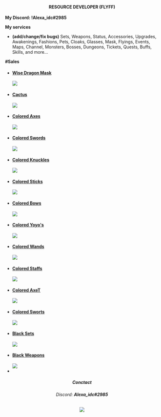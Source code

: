<h4 align="center">RESOURCE DEVELOPER (FLYFF)</h1>

<b>My Discord: !Alexa_idc#2985</b>

<b>My services</b>
- <b>(add/change/fix bugs)</b> Sets, Weapons, Status, Accessories, Upgrades, Awakenings, Fashions, Pets, Cloaks, Glasses, Mask, Flyings, Events, Maps, Channel, Monsters, Bosses, Dungeons, Tickets, Quests, Buffs, Skills, and more...



<b>#Sales</b>
 - <h4><a href="https://github.com/Alexa-idc/wise-dragon-mask-flyff">Wise Dragon Mask</a></h4> <img src="https://i.imgur.com/ox9zX62.png">
 - <h4><a href="https://github.com/Alexa-idc/cactus-flyff">Cactus</a></h4> <img src="https://i.imgur.com/lOoZGhY.png">
 - <h4><a href="https://github.com/Alexa-idc/colored-weapons-flyff">Colored Axes</a></h4> <img src="https://i.imgur.com/5zq3NM8.png">
 - <h4><a href="https://github.com/Alexa-idc/colored-weapons-flyff">Colored Swords</a></h4> <img src="https://i.imgur.com/UtXQuk3.png">
 - <h4><a href="https://github.com/Alexa-idc/colored-weapons-flyff">Colored Knuckles</a></h4> <img src="https://i.imgur.com/yCuyWHY.png">
 - <h4><a href="https://github.com/Alexa-idc/colored-weapons-flyff">Colored Sticks</a></h4> <img src="https://i.imgur.com/RSS6z0F.png">
 - <h4><a href="https://github.com/Alexa-idc/colored-weapons-flyff">Colored Bows</a></h4> <img src="https://i.imgur.com/94FEhhI.png">
 - <h4><a href="https://github.com/Alexa-idc/colored-weapons-flyff">Colored Yoyo's</a></h4> <img src="https://i.imgur.com/kHr0Bjp.png">
 - <h4><a href="https://github.com/Alexa-idc/colored-weapons-flyff">Colored Wands</a></h4> <img src="https://i.imgur.com/8c9Z5Tg.png">
 - <h4><a href="https://github.com/Alexa-idc/colored-weapons-flyff">Colored Staffs</a></h4> <img src="https://i.imgur.com/yhmEqIQ.png">
 - <h4><a href="https://github.com/Alexa-idc/colored-weapons-flyff">Colored AxeT</a></h4> <img src="https://i.imgur.com/d1DL7fy.png">
 - <h4><a href="https://github.com/Alexa-idc/colored-weapons-flyff">Colored Sworts</a></h4> <img src="https://i.imgur.com/DRFdtDN.png">
 - <h4><a href="https://github.com/Alexa-idc/black-sets-weapons-flyff">Black Sets</a></h4> <img src="https://i.imgur.com/1zVlePi.png">
 - <h4><a href="https://github.com/Alexa-idc/black-sets-weapons-flyff">Black Weapons</a></h4> <img src="https://i.imgur.com/e9Knp4k.png">
 - 
<h5 align="center">Conctact</h1>
<h6 align="center">Discord: <b>Alexa_idc#2985</b></div>

<h6 align="center"><img src="https://i.imgur.com/JWEcV44.png"></div>
<!---
You can click the Preview link to take a look at your changes.
--->


